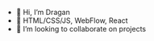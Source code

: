 - 👋 Hi, I’m Dragan
- 🌱 HTML/CSS/JS, WebFlow, React
- 💞️ I’m looking to collaborate on projects

<!---
dragan1011/dragan1011 is a ✨ special ✨ repository because its `README.md` (this file) appears on your GitHub profile.
You can click the Preview link to take a look at your changes.
--->
